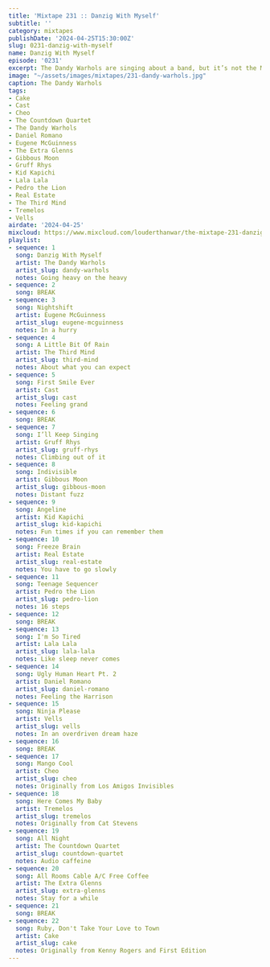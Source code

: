```yaml
---
title: 'Mixtape 231 :: Danzig With Myself'
subtitle: ''
category: mixtapes
publishDate: '2024-04-25T15:30:00Z'
slug: 0231-danzig-with-myself
name: Danzig With Myself
episode: '0231'
excerpt: The Dandy Warhols are singing about a band, but it’s not the Misfits
image: "~/assets/images/mixtapes/231-dandy-warhols.jpg"
caption: The Dandy Warhols
tags:
- Cake
- Cast
- Cheo
- The Countdown Quartet
- The Dandy Warhols
- Daniel Romano
- Eugene McGuinness
- The Extra Glenns
- Gibbous Moon
- Gruff Rhys
- Kid Kapichi
- Lala Lala
- Pedro the Lion
- Real Estate
- The Third Mind
- Tremelos
- Vells
airdate: '2024-04-25'
mixcloud: https://www.mixcloud.com/louderthanwar/the-mixtape-231-danzig-with-myself-2024-04-25/
playlist:
- sequence: 1
  song: Danzig With Myself
  artist: The Dandy Warhols
  artist_slug: dandy-warhols
  notes: Going heavy on the heavy
- sequence: 2
  song: BREAK
- sequence: 3
  song: Nightshift
  artist: Eugene McGuinness
  artist_slug: eugene-mcguinness
  notes: In a hurry
- sequence: 4
  song: A Little Bit Of Rain
  artist: The Third Mind
  artist_slug: third-mind
  notes: About what you can expect
- sequence: 5
  song: First Smile Ever
  artist: Cast
  artist_slug: cast
  notes: Feeling grand
- sequence: 6
  song: BREAK
- sequence: 7
  song: I’ll Keep Singing
  artist: Gruff Rhys
  artist_slug: gruff-rhys
  notes: Climbing out of it
- sequence: 8
  song: Indivisible
  artist: Gibbous Moon
  artist_slug: gibbous-moon
  notes: Distant fuzz
- sequence: 9
  song: Angeline
  artist: Kid Kapichi
  artist_slug: kid-kapichi
  notes: Fun times if you can remember them
- sequence: 10
  song: Freeze Brain
  artist: Real Estate
  artist_slug: real-estate
  notes: You have to go slowly
- sequence: 11
  song: Teenage Sequencer
  artist: Pedro the Lion
  artist_slug: pedro-lion
  notes: 16 steps
- sequence: 12
  song: BREAK
- sequence: 13
  song: I'm So Tired
  artist: Lala Lala
  artist_slug: lala-lala
  notes: Like sleep never comes
- sequence: 14
  song: Ugly Human Heart Pt. 2
  artist: Daniel Romano
  artist_slug: daniel-romano
  notes: Feeling the Harrison
- sequence: 15
  song: Ninja Please
  artist: Vells
  artist_slug: vells
  notes: In an overdriven dream haze
- sequence: 16
  song: BREAK
- sequence: 17
  song: Mango Cool
  artist: Cheo
  artist_slug: cheo
  notes: Originally from Los Amigos Invisibles
- sequence: 18
  song: Here Comes My Baby
  artist: Tremelos
  artist_slug: tremelos
  notes: Originally from Cat Stevens
- sequence: 19
  song: All Night
  artist: The Countdown Quartet
  artist_slug: countdown-quartet
  notes: Audio caffeine
- sequence: 20
  song: All Rooms Cable A/C Free Coffee
  artist: The Extra Glenns
  artist_slug: extra-glenns
  notes: Stay for a while
- sequence: 21
  song: BREAK
- sequence: 22
  song: Ruby, Don't Take Your Love to Town
  artist: Cake
  artist_slug: cake
  notes: Originally from Kenny Rogers and First Edition
---
```


